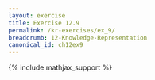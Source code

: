 ```yaml
---
layout: exercise
title: Exercise 12.9
permalink: /kr-exercises/ex_9/
breadcrumb: 12-Knowledge-Representation
canonical_id: ch12ex9
---
```


{% include mathjax_support %}
